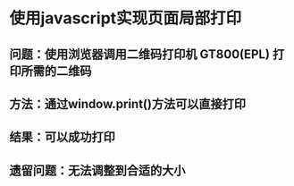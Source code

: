 # 使用javascript实现页面局部打印

## 问题：使用浏览器调用二维码打印机 GT800(EPL) 打印所需的二维码

## 方法：通过window.print()方法可以直接打印

## 结果：可以成功打印

## 遗留问题：无法调整到合适的大小